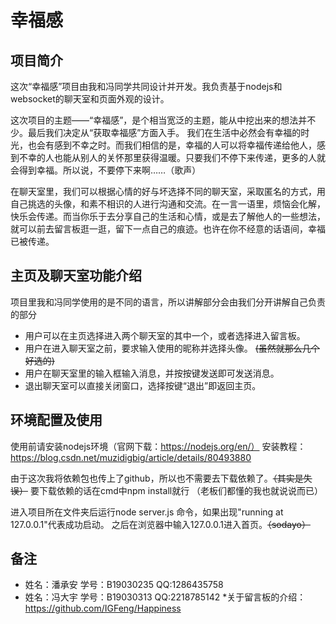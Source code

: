 # 幸福感
## 项目简介
这次“幸福感”项目由我和冯同学共同设计并开发。我负责基于nodejs和websocket的聊天室和页面外观的设计。

这次项目的主题——“幸福感”，是个相当宽泛的主题，能从中挖出来的想法并不少。最后我们决定从“获取幸福感”方面入手。
我们在生活中必然会有幸福的时光，也会有感到不幸之时。而我们相信的是，幸福的人可以将幸福传递给他人，感到不幸的人也能从别人的关怀那里获得温暖。只要我们不停下来传递，更多的人就会得到幸福。所以说，不要停下来啊……（歌声）

在聊天室里，我们可以根据心情的好与坏选择不同的聊天室，采取匿名的方式，用自己挑选的头像，和素不相识的人进行沟通和交流。在一言一语里，烦恼会化解，快乐会传递。而当你乐于去分享自己的生活和心情，或是去了解他人的一些想法，就可以前去留言板逛一逛，留下一点自己的痕迹。也许在你不经意的话语间，幸福已被传递。

## 主页及聊天室功能介绍
项目里我和冯同学使用的是不同的语言，所以讲解部分会由我们分开讲解自己负责的部分

* 用户可以在主页选择进入两个聊天室的其中一个，或者选择进入留言板。
* 用户在进入聊天室之前，要求输入使用的昵称并选择头像。  ~~(虽然就那么几个好选的)~~
* 用户在聊天室里的输入框输入消息，并按按键发送即可发送消息。
* 退出聊天室可以直接关闭窗口，选择按键“退出”即返回主页。

## 环境配置及使用
使用前请安装nodejs环境（官网下载：https://nodejs.org/en/）
安装教程：https://blog.csdn.net/muzidigbig/article/details/80493880

由于这次我将依赖包也传上了github，所以也不需要去下载依赖了。~~（其实是失误）~~
要下载依赖的话在cmd中npm install就行 （老板们都懂的我也就说说而已）

进入项目所在文件夹后运行node server.js 命令，如果出现"running at 127.0.0.1"代表成功启动。
之后在浏览器中输入127.0.0.1进入首页。~~（sodayo）~~

## 备注
* 姓名：潘承安 学号：B19030235 QQ:1286435758
* 姓名：冯大宇 学号：B19030313 QQ:2218785142
*关于留言板的介绍：https://github.com/IGFeng/Happiness
